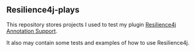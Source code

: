 Resilience4j-plays
---

This repository stores projects I used to test my plugin [Resilience4j Annotation Support](https://plugins.jetbrains.com/plugin/24265-resilience4j-annotation-support).

It also may contain some tests and examples of how to use Resilience4j.